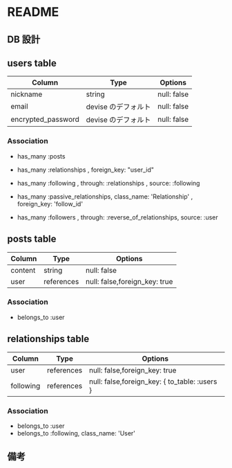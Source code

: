 # README

## DB 設計

## users table

| Column             | Type                | Options                                       |
| ------------------ | ------------------- | --------------------------------------------- |
| nickname           | string              | null: false                                   |
| email              | devise のデフォルト   | null: false                                   |
| encrypted_password | devise のデフォルト   | null: false                                   |

### Association

* has_many :posts

* has_many :relationships        , foreign_key: "user_id"
* has_many :following            , through: :relationships           , source: :following
* has_many :passive_relationships, class_name: 'Relationship'        , foreign_key: 'follow_id'
* has_many :followers            , through: :reverse_of_relationships, source: :user



## posts table

| Column              | Type               | Options                                       |
| ------------------- | ------------------ | --------------------------------------------- |
| content             | string             | null: false                                   |
| user                | references         | null: false,foreign_key: true                 |

### Association

* belongs_to :user


## relationships table

| Column              | Type               | Options                                       |
| ------------------- | ------------------ | --------------------------------------------- |
| user                | references         | null: false,foreign_key: true                 |
| following           | references         | null: false,foreign_key: { to_table: :users } |

### Association

* belongs_to :user
* belongs_to :following, class_name: 'User'

## 備考
